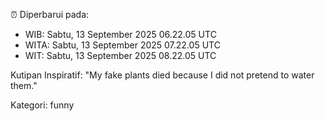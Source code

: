 ⏰ Diperbarui pada:
- WIB: Sabtu, 13 September 2025 06.22.05 UTC
- WITA: Sabtu, 13 September 2025 07.22.05 UTC
- WIT: Sabtu, 13 September 2025 08.22.05 UTC

Kutipan Inspiratif:
"My fake plants died because I did not pretend to water them."


Kategori: funny

